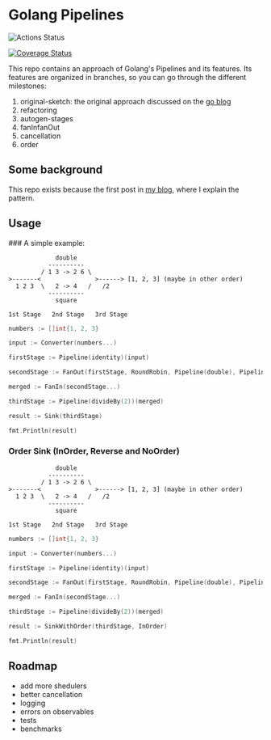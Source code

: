 
# Golang Pipelines

![Actions Status](https://github.com/pabloos/Go-Pipelines/workflows/tests/badge.svg)

[![Coverage Status](https://coveralls.io/repos/github/pabloos/Go-Pipelines/badge.svg?branch=master)](https://coveralls.io/github/pabloos/Go-Pipelines?branch=master)

This repo contains an approach of Golang's Pipelines and its features. Its features are organized in branches, so you can go through the different milestones:

1. original-sketch: the original approach discussed on the [go blog](https://blog.golang.org/pipelines)
2. refactoring
3. autogen-stages
4. fanInfanOut
5. cancellation
6. order

## Some background

This repo exists because the first post in [my blog](https://pabloos.github.io/concurrency/pipelines/), where I explain the pattern.

## Usage

### A simple example:

```text
             double
           ----------
         / 1 3 -> 2 6 \
>-------<               >------> [1, 2, 3] (maybe in other order)
  1 2 3  \   2 -> 4   /   /2
           ----------
             square

1st Stage   2nd Stage   3rd Stage
```

```go
numbers := []int{1, 2, 3}

input := Converter(numbers...)

firstStage := Pipeline(identity)(input)

secondStage := FanOut(firstStage, RoundRobin, Pipeline(double), Pipeline(square))

merged := FanIn(secondStage...)

thirdStage := Pipeline(divideBy(2))(merged)

result := Sink(thirdStage)

fmt.Println(result)
```

### Order Sink (InOrder, Reverse and NoOrder)

```text
             double
           ----------
         / 1 3 -> 2 6 \
>-------<               >------> [1, 2, 3] (maybe in other order)
  1 2 3  \   2 -> 4   /   /2
           ----------
             square

1st Stage   2nd Stage   3rd Stage
```

```go
numbers := []int{1, 2, 3}

input := Converter(numbers...)

firstStage := Pipeline(identity)(input)

secondStage := FanOut(firstStage, RoundRobin, Pipeline(double), Pipeline(square))

merged := FanIn(secondStage...)

thirdStage := Pipeline(divideBy(2))(merged)

result := SinkWithOrder(thirdStage, InOrder)

fmt.Println(result)
```

## Roadmap

- add more shedulers
- better cancellation
- logging
- errors on observables
- tests
- benchmarks

